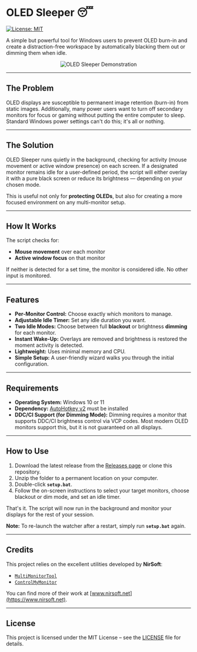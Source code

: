 # OLED Sleeper 😴

[![License: MIT](https://img.shields.io/badge/License-MIT-yellow.svg)](https://opensource.org/licenses/MIT)

A simple but powerful tool for Windows users to prevent OLED burn-in and create a distraction-free workspace by automatically blacking them out or dimming them when idle.

<p align="center">
  <img src="https://github.com/user-attachments/assets/93c2a968-e093-4817-a78c-38e94d4823df" alt="OLED Sleeper Demonstration">  
</p>

---

## The Problem

OLED displays are susceptible to permanent image retention (burn-in) from static images. Additionally, many power users want to turn off secondary monitors for focus or gaming without putting the entire computer to sleep. Standard Windows power settings can't do this; it's all or nothing.

---

## The Solution

OLED Sleeper runs quietly in the background, checking for activity (mouse movement or active window presence) on each screen. If a designated monitor remains idle for a user-defined period, the script will either overlay it with a pure black screen or reduce its brightness — depending on your chosen mode.

This is useful not only for **protecting OLEDs**, but also for creating a more focused environment on any multi-monitor setup.

---

## How It Works

The script checks for:

- **Mouse movement** over each monitor
- **Active window focus** on that monitor

If neither is detected for a set time, the monitor is considered idle. No other input is monitored.

---

## Features

* **Per-Monitor Control:** Choose exactly which monitors to manage.
* **Adjustable Idle Timer:** Set any idle duration you want.
* **Two Idle Modes:** Choose between full **blackout** or brightness **dimming** for each monitor.
* **Instant Wake-Up:** Overlays are removed and brightness is restored the moment activity is detected.
* **Lightweight:** Uses minimal memory and CPU.
* **Simple Setup:** A user-friendly wizard walks you through the initial configuration.

---

## Requirements

* **Operating System:** Windows 10 or 11
* **Dependency:** [AutoHotkey v2](https://www.autohotkey.com/) must be installed
* **DDC/CI Support (for Dimming Mode):** Dimming requires a monitor that supports DDC/CI brightness control via VCP codes. Most modern OLED monitors support this, but it is not guaranteed on all displays.

---

## How to Use

1. Download the latest release from the [Releases page](https://github.com/Quorthon13/OLED-Sleeper/releases) or clone this repository.
2. Unzip the folder to a permanent location on your computer.
3. Double-click **`setup.bat`**.
4. Follow the on-screen instructions to select your target monitors, choose blackout or dim mode, and set an idle timer.

That's it. The script will now run in the background and monitor your displays for the rest of your session.

**Note:** To re-launch the watcher after a restart, simply run **`setup.bat`** again.

---

## Credits

This project relies on the excellent utilities developed by **NirSoft**:

- [`MultiMonitorTool`](https://www.nirsoft.net/utils/multi_monitor_tool.html)
- [`ControlMyMonitor`](https://www.nirsoft.net/utils/control_my_monitor.html)

You can find more of their work at [www.nirsoft.net](https://www.nirsoft.net).

---

## License

This project is licensed under the MIT License – see the [LICENSE](LICENSE) file for details.
